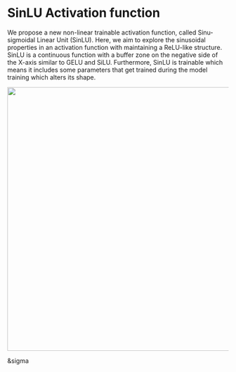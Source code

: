 # SinLU Activation function

We propose a new non-linear trainable activation function, called Sinu-sigmoidal Linear Unit (SinLU). Here, we aim to explore the sinusoidal properties in an activation function with maintaining a ReLU-like structure. SinLU is a continuous function with a buffer zone on the negative side of the X-axis similar to GELU and SiLU. Furthermore, SinLU is trainable which means it includes some parameters that get trained during the model training which alters its shape.

<img src="https://user-images.githubusercontent.com/31564734/121135309-00ba1280-c852-11eb-819f-35bc2c2aac03.jpg" width="600px"/>

&sigma
